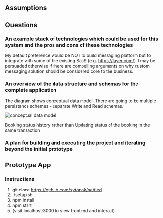 ## Assumptions



## Questions

### An example stack of technologies which could be used for this system and the pros and cons of these technologies

My default preference would be NOT to build messaging platform but to integrate with some of the existing SaaS (e.g. https://layer.com/). I may be persuaded otherwise if there are compelling arguments on why custom messaging solution should be considered core to the business.


### An overview of the data structure and schemas for the complete application

The diagram shows conceptual data model. There are going to be multiple persistance schemes - separate Write and Read schemas. 

![conceptual data model](http://yuml.me/934eaefe.svg)

Booking status history rather than Updating status of the booking in the same transaction

### A plan for building and executing the project and iterating beyond the initial prototype

## Prototype App

### Instructions

1. git clone https://github.com/xytopok/settled
2. ./setup.sh
3. npm install
4. npm start
5. (visit localhost:3000 to view frontend and interact)


